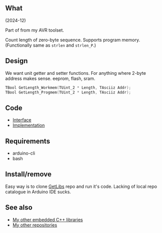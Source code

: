 ## What

(2024-12)

Part of from my AVR toolset.

Count length of zero-byte sequence. Supports program memory.
(Functionally same as `strlen` and `strlen_P`.)


## Design

We want unit getter and setter functions. For anything where
2-byte address makes sense. eeprom, flash, sram.

```C++
TBool GetLength_Workmem(TUint_2 * Length, TAsciiz Addr);
TBool GetLength_Progmem(TUint_2 * Length, TAsciiz Addr);
```

## Code

* [Interface][Interface]
* [Implementation][Implementation]


## Requirements

  * arduino-cli
  * bash


## Install/remove

Easy way is to clone [GetLibs][GetLibs] repo and run it's code.
Lacking of local repo catalogue in Arduino IDE sucks.


## See also

* [My other embedded C++ libraries][Embedded]
* [My other repositories][Repos]

[Interface]: src/me_Asciiz.h
[Implementation]: src/me_Asciiz.cpp

[GetLibs]: https://github.com/martin-eden/Embedded-Framework-GetLibs

[Embedded]: https://github.com/martin-eden/Embedded_Crafts/tree/master/Parts
[Repos]: https://github.com/martin-eden/contents
